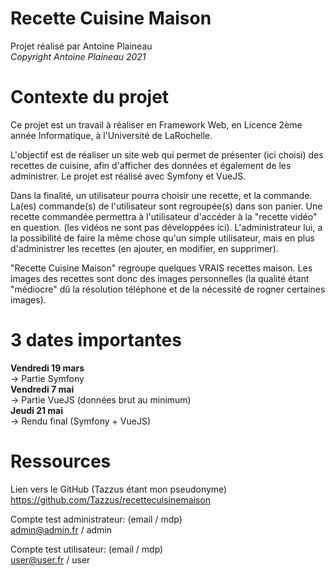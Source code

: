 # Recette Cuisine Maison

Projet réalisé par Antoine Plaineau  
*Copyright Antoine Plaineau 2021*


# Contexte du projet

Ce projet est un travail à réaliser en Framework Web, en Licence 2ème année Informatique, à l'Université de LaRochelle.

L'objectif est de réaliser un site web qui permet de présenter (ici choisi) des recettes de cuisine, afin d'afficher des données et également de les administrer.
Le projet est réalisé avec Symfony et VueJS.

Dans la finalité, un utilisateur pourra choisir une recette, et la commande. La(es) commande(s) de l'utilisateur sont regroupée(s) dans son panier.
Une recette commandée permettra à l'utilisateur d'accéder à la "recette vidéo" en question. (les vidéos ne sont pas développées ici).
L'administrateur lui, a la possibilité de faire la même chose qu'un simple utilisateur, mais en plus d'administrer les recettes (en ajouter, en modifier, en supprimer).

"Recette Cuisine Maison" regroupe quelques VRAIS recettes maison. Les images des recettes sont donc des images personnelles (la qualité étant "médiocre" dû la résolution téléphone et de la nécessité de rogner certaines images).


# 3 dates importantes

**Vendredi 19 mars**  
-> Partie Symfony  
**Vendredi 7 mai**  
-> Partie VueJS (données brut au minimum)  
**Jeudi 21 mai**  
-> Rendu final (Symfony + VueJS)  


# Ressources 

Lien vers le GitHub (Tazzus étant mon pseudonyme)  
https://github.com/Tazzus/recettecuisinemaison

Compte test administrateur: (email / mdp)  
admin@admin.fr / admin

Compte test utilisateur: (email / mdp)  
user@user.fr / user
